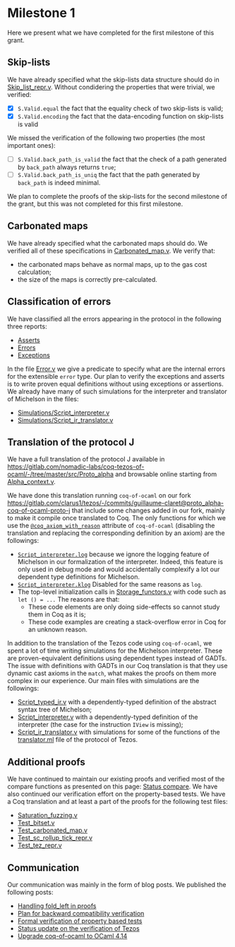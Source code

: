 # Milestone 1

Here we present what we have completed for the first milestone of this grant.

## Skip-lists
We have already specified what the skip-lists data structure should do in [Skip_list_repr.v](https://nomadic-labs.gitlab.io/coq-tezos-of-ocaml/docs/proofs/skip_list_repr). Without condidering the properties that were trivial, we verified:
- [x] `S.Valid.equal` the fact that the equality check of two skip-lists is valid;
- [x] `S.Valid.encoding` the fact that the data-encoding function on skip-lists is valid

We missed the verification of the following two properties (the most important ones):
- [ ] `S.Valid.back_path_is_valid` the fact that the check of a path generated by `back_path` always returns `true`;
- [ ] `S.Valid.back_path_is_uniq` the fact that the path generated by `back_path` is indeed minimal.

We plan to complete the proofs of the skip-lists for the second milestone of the grant, but this was not completed for this first milestone.

## Carbonated maps
We have already specified what the carbonated maps should do. We verified all of these specifications in [Carbonated_map.v](https://nomadic-labs.gitlab.io/coq-tezos-of-ocaml/docs/proofs/carbonated_map). We verify that:
* the carbonated maps behave as normal maps, up to the gas cost calculation;
* the size of the maps is correctly pre-calculated.

## Classification of errors
We have classified all the errors appearing in the protocol in the following three reports:
* [Asserts](https://nomadic-labs.gitlab.io/coq-tezos-of-ocaml/docs/reports/asserts/)
* [Errors](https://nomadic-labs.gitlab.io/coq-tezos-of-ocaml/docs/reports/errors/)
* [Exceptions](https://nomadic-labs.gitlab.io/coq-tezos-of-ocaml/docs/reports/exceptions/)

In the file [Error.v](https://nomadic-labs.gitlab.io/coq-tezos-of-ocaml/docs/proofs/error) we give a predicate to specify what are the internal errors for the extensible `error` type. Our plan to verify the exceptions and asserts is to write proven equal definitions without using exceptions or assertions. We already have many of such simulations for the interpreter and translator of Michelson in the files:
* [Simulations/Script_interpreter.v](https://nomadic-labs.gitlab.io/coq-tezos-of-ocaml/docs/simulations/script_interpreter)
* [Simulations/Script_ir_translator.v](https://nomadic-labs.gitlab.io/coq-tezos-of-ocaml/docs/simulations/script_ir_translator)

## Translation of the protocol J
We have a full translation of the protocol J available in https://gitlab.com/nomadic-labs/coq-tezos-of-ocaml/-/tree/master/src/Proto_alpha and browsable online starting from [Alpha_context.v](https://nomadic-labs.gitlab.io/coq-tezos-of-ocaml/docs/alpha_context).

We have done this translation running `coq-of-ocaml` on our fork https://gitlab.com/clarus1/tezos/-/commits/guillaume-claret@proto_alpha-coq-of-ocaml-proto-j that include some changes added in our fork, mainly to make it compile once translated to Coq. The only functions for which we use the [`@coq_axiom_with_reason`](https://formal.land/docs/coq-of-ocaml/attributes#coq_axiom_with_reason) attribute of `coq-of-ocaml` (disabling the translation and replacing the corresponding definition by an axiom) are the followings:
* [`Script_interpreter.log`](https://nomadic-labs.gitlab.io/coq-tezos-of-ocaml/docs/script_interpreter#log) because we ignore the logging feature of Michelson in our formalization of the interpreter. Indeed, this feature is only used in debug mode and would accidentally complexify a lot our dependent type definitions for Michelson.
* [`Script_interpreter.klog`](https://nomadic-labs.gitlab.io/coq-tezos-of-ocaml/docs/script_interpreter#klog) Disabled for the same reasons as `log`.
* The top-level initialization calls in [Storage_functors.v](https://nomadic-labs.gitlab.io/coq-tezos-of-ocaml/docs/storage_functors/) with code such as `let () = ...` The reasons are that:
    * These code elements are only doing side-effects so cannot study them in Coq as it is;
    * These code examples are creating a stack-overflow error in Coq for an unknown reason.

In addition to the translation of the Tezos code using `coq-of-ocaml`, we spent a lot of time writing simulations for the Michelson interpreter. These are proven-equivalent definitions using dependent types instead of GADTs. The issue with definitions with GADTs in our Coq translation is that they use dynamic cast axioms in the `match`, what makes the proofs on them more complex in our experience. Our main files with simulations are the followings:
* [Script_typed_ir.v](https://nomadic-labs.gitlab.io/coq-tezos-of-ocaml/docs/simulations/script_typed_ir) with a dependently-typed definition of the abstract syntax tree of Michelson;
* [Script_interpreter.v](https://nomadic-labs.gitlab.io/coq-tezos-of-ocaml/docs/simulations/script_interpreter) with a dependently-typed definition of the interpreter (the case for the instruction `IView` is missing);
* [Script_ir_translator.v](https://nomadic-labs.gitlab.io/coq-tezos-of-ocaml/docs/simulations/script_ir_translator) with simulations for some of the functions of the [translator.ml](https://gitlab.com/tezos/tezos/-/blob/master/src/proto_alpha/lib_protocol/script_ir_translator.ml) file of the protocol of Tezos.

## Additional proofs
We have continued to maintain our existing proofs and verified most of the compare functions as presented on this page: [Status compare](https://nomadic-labs.gitlab.io/coq-tezos-of-ocaml/docs/status/compare/). We have also continued our verification effort on the property-based tests. We have a Coq translation and at least a part of the proofs for the following test files:
* [Saturation_fuzzing.v](https://nomadic-labs.gitlab.io/coq-tezos-of-ocaml/docs/tests/pbt/saturation_fuzzing)
* [Test_bitset.v](https://nomadic-labs.gitlab.io/coq-tezos-of-ocaml/docs/tests/pbt/test_bitset)
* [Test_carbonated_map.v](https://nomadic-labs.gitlab.io/coq-tezos-of-ocaml/docs/tests/pbt/test_carbonated_map)
* [Test_sc_rollup_tick_repr.v](https://nomadic-labs.gitlab.io/coq-tezos-of-ocaml/docs/tests/pbt/test_sc_rollup_tick_repr)
* [Test_tez_repr.v](https://nomadic-labs.gitlab.io/coq-tezos-of-ocaml/docs/tests/pbt/test_tez_repr)

## Communication
Our communication was mainly in the form of blog posts. We published the following posts:
* [Handling fold_left in proofs](https://nomadic-labs.gitlab.io/coq-tezos-of-ocaml/blog/2022/05/21/fold-left/)
* [Plan for backward compatibility verification](https://nomadic-labs.gitlab.io/coq-tezos-of-ocaml/blog/2022/06/02/plan-backward-compatibility/)
* [Formal verification of property based tests](https://nomadic-labs.gitlab.io/coq-tezos-of-ocaml/blog/2022/06/07/formal-verification-of-property-based-tests/)
* [Status update on the verification of Tezos](https://formal.land/blog/2022/06/15/status%20update-tezos)
* [Upgrade coq-of-ocaml to OCaml 4.14](https://formal.land/blog/2022/06/23/upgrade-coq-of-ocaml-4.14)
